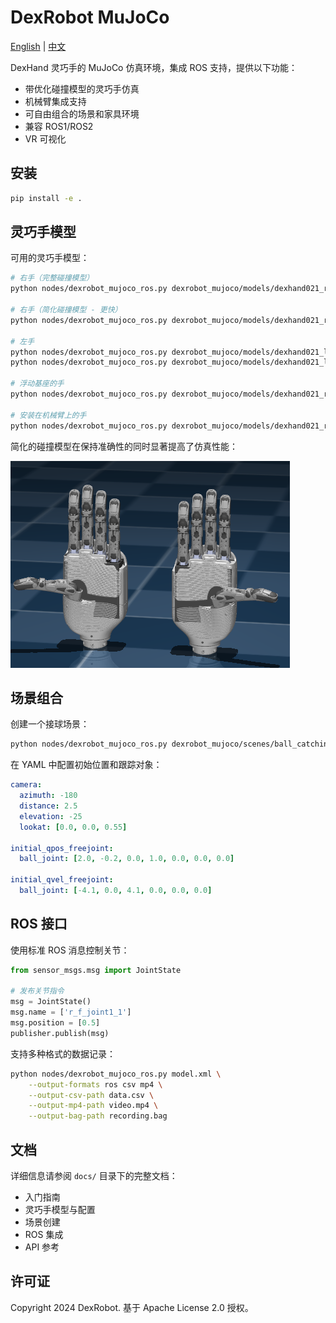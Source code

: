 # DexRobot MuJoCo

[English](README.md) | [中文](README_zh.md)

DexHand 灵巧手的 MuJoCo 仿真环境，集成 ROS 支持，提供以下功能：

- 带优化碰撞模型的灵巧手仿真
- 机械臂集成支持
- 可自由组合的场景和家具环境
- 兼容 ROS1/ROS2
- VR 可视化

## 安装

```bash
pip install -e .
```

## 灵巧手模型

可用的灵巧手模型：

```bash
# 右手（完整碰撞模型）
python nodes/dexrobot_mujoco_ros.py dexrobot_mujoco/models/dexhand021_right.xml

# 右手（简化碰撞模型 - 更快）
python nodes/dexrobot_mujoco_ros.py dexrobot_mujoco/models/dexhand021_right_simplified.xml

# 左手
python nodes/dexrobot_mujoco_ros.py dexrobot_mujoco/models/dexhand021_left.xml
python nodes/dexrobot_mujoco_ros.py dexrobot_mujoco/models/dexhand021_left_simplified.xml

# 浮动基座的手
python nodes/dexrobot_mujoco_ros.py dexrobot_mujoco/models/dexhand021_right_floating.xml

# 安装在机械臂上的手
python nodes/dexrobot_mujoco_ros.py dexrobot_mujoco/models/dexhand021_right_jaka_zu7.xml
```

简化的碰撞模型在保持准确性的同时显著提高了仿真性能：

![灵巧手模型](assets/hands.png)

## 场景组合

创建一个接球场景：

```bash
python nodes/dexrobot_mujoco_ros.py dexrobot_mujoco/scenes/ball_catching.xml --config config/ball_catching.yaml
```

在 YAML 中配置初始位置和跟踪对象：

```yaml
camera:
  azimuth: -180
  distance: 2.5
  elevation: -25
  lookat: [0.0, 0.0, 0.55]

initial_qpos_freejoint:
  ball_joint: [2.0, -0.2, 0.0, 1.0, 0.0, 0.0, 0.0]

initial_qvel_freejoint:
  ball_joint: [-4.1, 0.0, 4.1, 0.0, 0.0, 0.0]
```

## ROS 接口

使用标准 ROS 消息控制关节：

```python
from sensor_msgs.msg import JointState

# 发布关节指令
msg = JointState()
msg.name = ['r_f_joint1_1']
msg.position = [0.5]
publisher.publish(msg)
```

支持多种格式的数据记录：

```bash
python nodes/dexrobot_mujoco_ros.py model.xml \
    --output-formats ros csv mp4 \
    --output-csv-path data.csv \
    --output-mp4-path video.mp4 \
    --output-bag-path recording.bag
```

## 文档

详细信息请参阅 `docs/` 目录下的完整文档：

- 入门指南
- 灵巧手模型与配置
- 场景创建
- ROS 集成
- API 参考

## 许可证

Copyright 2024 DexRobot. 基于 Apache License 2.0 授权。
